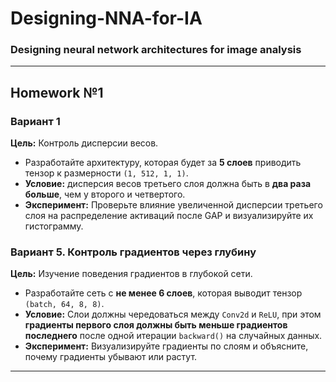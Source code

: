 # Designing-NNA-for-IA
### Designing neural network architectures for image analysis
---
## Homework №1
### Вариант 1
**Цель:** Контроль дисперсии весов.
- Разработайте архитектуру, которая будет за **5 слоев** приводить тензор к размерности `(1, 512, 1, 1)`.
- **Условие:** дисперсия весов третьего слоя должна быть в **два раза больше**, чем у второго и четвертого.
- **Эксперимент:** Проверьте влияние увеличенной дисперсии третьего слоя на распределение активаций после GAP и визуализируйте их гистограмму.

### Вариант 5. Контроль градиентов через глубину
**Цель:** Изучение поведения градиентов в глубокой сети.
- Разработайте сеть с **не менее 6 слоев**, которая выводит тензор `(batch, 64, 8, 8)`.
- **Условие:** Слои должны чередоваться между `Conv2d` и `ReLU`, при этом **градиенты первого слоя должны быть меньше градиентов последнего** после одной итерации `backward()` на случайных данных.
- **Эксперимент:** Визуализируйте градиенты по слоям и объясните, почему градиенты убывают или растут.
---